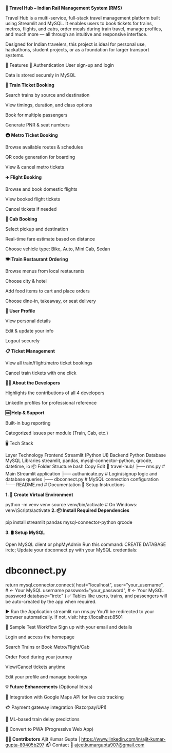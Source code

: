 ****🚄 Travel Hub – Indian Rail Management System (RMS)****

Travel Hub is a multi-service, full-stack travel management platform built using Streamlit and MySQL. It enables users to book tickets for trains, metros, flights, and cabs, order meals during train travel, manage profiles, and much more — all through an intuitive and responsive interface.

Designed for Indian travelers, this project is ideal for personal use, hackathons, student projects, or as a foundation for larger transport systems.

🌟 Features
🔐 Authentication
User sign-up and login

Data is stored securely in MySQL

**🚆 Train Ticket Booking**

Search trains by source and destination

View timings, duration, and class options

Book for multiple passengers

Generate PNR & seat numbers

**🚇 Metro Ticket Booking**

Browse available routes & schedules

QR code generation for boarding

View & cancel metro tickets

**✈️ Flight Booking**

Browse and book domestic flights

View booked flight tickets

Cancel tickets if needed

**🚕 Cab Booking**

Select pickup and destination

Real-time fare estimate based on distance

Choose vehicle type: Bike, Auto, Mini Cab, Sedan

**🍽️ Train Restaurant Ordering**

Browse menus from local restaurants

Choose city & hotel

Add food items to cart and place orders

Choose dine-in, takeaway, or seat delivery

**👤 User Profile**

View personal details

Edit & update your info

Logout securely

**📋 Ticket Management**

View all train/flight/metro ticket bookings

Cancel train tickets with one click

**🧑‍💻 About the Developers**

Highlights the contributions of all 4 developers

LinkedIn profiles for professional reference

**🆘 Help & Support**

Built-in bug reporting

Categorized issues per module (Train, Cab, etc.)

🖥️ Tech Stack

Layer	Technology
Frontend	Streamlit (Python UI)
Backend	Python
Database	MySQL
Libraries	streamlit, pandas, mysql-connector-python, qrcode, datetime, io
📦 Folder Structure
bash
Copy
Edit
📁 travel-hub/
├── rms.py             # Main Streamlit application
├── authunicate.py     # Login/signup logic and database queries
├── dbconnect.py       # MySQL connection configuration
└── README.md          # Documentation
🔧 Setup Instructions

**1. 🐍 Create Virtual Environment**

python -m venv venv
source venv/bin/activate    # On Windows: venv\Scripts\activate
**2. 📦 Install Required Dependencies**

pip install streamlit pandas mysql-connector-python qrcode

**3. 🛢️ Setup MySQL**

Open MySQL client or phpMyAdmin
Run this command:
CREATE DATABASE irctc;
Update your dbconnect.py with your MySQL credentials:
# dbconnect.py
return mysql.connector.connect(
    host="localhost",
    user="your_username",       # <- Your MySQL username
    password="your_password",   # <- Your MySQL password
    database="irctc"
)
✅ Tables like users, trains, and passengers will be auto-created by the app when required.

▶️ Run the Application
streamlit run rms.py
You’ll be redirected to your browser automatically. If not, visit: http://localhost:8501

🧪 Sample Test Workflow
Sign up with your email and details

Login and access the homepage

Search Trains or Book Metro/Flight/Cab

Order Food during your journey

View/Cancel tickets anytime

Edit your profile and manage bookings

**💡 Future Enhancements** (Optional Ideas)

🔄 Integration with Google Maps API for live cab tracking

💳 Payment gateway integration (Razorpay/UPI)

🧠 ML-based train delay predictions

📱 Convert to PWA (Progressive Web App)

**👨‍💻 Contributors**
Ajit Kumar Gupta | https://www.linkedin.com/in/ajit-kumar-gupta-89405b297
📬 Contact
📧 ajeetkumargupta907@gmail.com 

